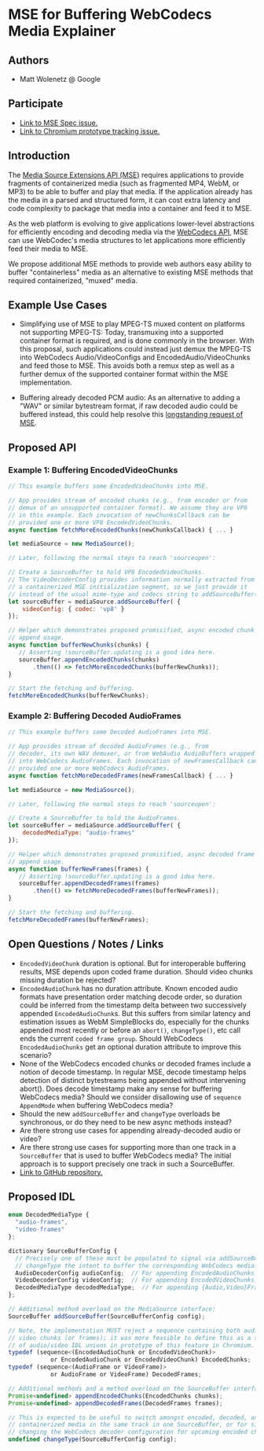 # MSE for Buffering WebCodecs Media Explainer

## Authors
* Matt Wolenetz @ Google

## Participate
* [Link to MSE Spec issue.](https://github.com/w3c/media-source/issues/184#issuecomment-720771445)
* [Link to Chromium prototype tracking issue.](https://crbug.com/1144908)

## Introduction

The [Media Source Extensions API (MSE)](https://www.w3.org/TR/media-source/) requires applications to provide fragments of containerized media
(such as fragmented MP4, WebM, or MP3) to be able to buffer and play that media.  If the application already has the media in a parsed and structured form,
it can cost extra latency and code complexity to package that media into a container and feed it to MSE.

As the web platform is evolving to give applications lower-level abstractions for efficiently encoding and decoding media via the
[WebCodecs API](https://github.com/WICG/web-codecs), MSE can use WebCodec's media structures to let applications more efficiently feed their media to MSE.

We propose additional MSE methods to provide web authors easy ability to buffer "containerless" media as an alternative to existing MSE methods that required
containerized, "muxed" media.

## Example Use Cases
* Simplifying use of MSE to play MPEG-TS muxed content on platforms not supporting MPEG-TS: Today, transmuxing into a supported container format is required,
and is done commonly in the browser.  With this proposal, such applications could instead just demux the MPEG-TS into WebCodecs Audio/VideoConfigs and EncodedAudio/VideoChunks
and feed those to MSE. This avoids both a remux step as well as a further demux of the supported container format within the MSE implementation.

* Buffering already decoded PCM audio: As an alternative to adding a "WAV" or similar bytestream format, if raw decoded audio could be buffered instead, this
could help resolve this [longstanding request of MSE](https://github.com/w3c/media-source/issues/55).

## Proposed API

### Example 1: Buffering EncodedVideoChunks

```Javascript
// This example buffers some EncodedVideoChunks into MSE.

// App provides stream of encoded chunks (e.g., from encoder or from
// demux of an unsupported container format). We assume they are VP8
// in this example. Each invocation of newChunksCallback can be
// provided one or more VP8 EncodedVideoChunks.
async function fetchMoreEncodedChunks(newChunksCallback) { ... }

let mediaSource = new MediaSource();

// Later, following the normal steps to reach 'sourceopen':

// Create a SourceBuffer to hold VP8 EncodedVideoChunks.
// The VideoDecoderConfig provides information normally extracted from
// a containerized MSE initialization segment, so we just provide it
// instead of the usual mime-type and codecs string to addSourceBuffer().
let sourceBuffer = mediaSource.addSourceBuffer( {
    videoConfig: { codec: 'vp8' }
});

// Helper which demonstrates proposed promisified, async encoded chunk
// append usage.
async function bufferNewChunks(chunks) {
   // Asserting !sourceBuffer.updating is a good idea here.
   sourceBuffer.appendEncodedChunks(chunks)
       .then(() => fetchMoreEncodedChunks(bufferNewChunks));
}

// Start the fetching and buffering.
fetchMoreEncodedChunks(bufferNewChunks);
```

### Example 2: Buffering Decoded AudioFrames

```Javascript
// This example buffers some Decoded AudioFrames into MSE.

// App provides stream of decoded AudioFrames (e.g., from
// decoder, its own WAV demuxer, or from WebAudio AudioBuffers wrapped
// into WebCodecs AudioFrames. Each invocation of newFramesCallback can be
// provided one or more WebCodecs AudioFrames.
async function fetchMoreDecodedFrames(newFramesCallback) { ... }

let mediaSource = new MediaSource();

// Later, following the normal steps to reach 'sourceopen':

// Create a SourceBuffer to hold the AudioFrames.
let sourceBuffer = mediaSource.addSourceBuffer( {
    decodedMediaType: "audio-frames"
});

// Helper which demonstrates proposed promisified, async decoded frame
// append usage.
async function bufferNewFrames(frames) {
   // Asserting !sourceBuffer.updating is a good idea here.
   sourceBuffer.appendDecodedFrames(frames)
       .then(() => fetchMoreDecodedFrames(bufferNewFrames));
}

// Start the fetching and buffering.
fetchMoreDecodedFrames(bufferNewFrames);
```

## Open Questions / Notes / Links

* `EncodedVideoChunk` duration is optional. But for interoperable buffering results, MSE depends upon coded frame duration. Should video chunks missing duration be rejected?
* `EncodedAudioChunk` has no duration attribute. Known encoded audio formats have presentation order matching decode order, so duration could be inferred from the timestamp delta between two successively appended `EncodedAudioChunk`s.
   But this suffers from similar latency and estimation issues as WebM SimpleBlocks do, especially for the chunks appended most recently or before an `abort()`, `changeType()`, etc call ends the current `coded frame group`. Should WebCodecs `EncodedAudioChunks` get an optional duration attribute to improve this scenario?
* None of the WebCodecs encoded chunks or decoded frames include a notion of decode timestamp. In regular MSE, decode timestamp helps detection of distinct bytestreams being appended without intervening abort(). Does decode timestamp make any sense for buffering WebCodecs media? Should we consider disallowing use of `sequence` `AppendMode` when buffering WebCodecs media?
* Should the new `addSourceBuffer` and `changeType` overloads be synchronous, or do they need to be new async methods instead? 
* Are there strong use cases for appending already-decoded audio or video?
* Are there strong use cases for supporting more than one track in a `SourceBuffer` that is used to buffer WebCodecs media? The initial approach is to support precisely one track in such a SourceBuffer.
* [Link to GitHub repository.](https://github.com/wolenetz/mse-buffering-webcodecs-api/blob/main/explainer.md)

## Proposed IDL

```Javascript
enum DecodedMediaType {
  "audio-frames",
  "video-frames"
};

dictionary SourceBufferConfig {
  // Precisely one of these must be populated to signal via addSourceBuffer or
  // changeType the intent to buffer the corresponding WebCodecs media.
  AudioDecoderConfig audioConfig;  // For appending EncodedAudioChunks.
  VideoDecoderConfig videoConfig;  // For appending EncodedVideoChunks.
  DecodedMediaType decodedMediaType;  // For appending {Audio,Video}Frames.
};

// Additional method overload on the MediaSource interface:
SourceBuffer addSourceBuffer(SourceBufferConfig config);

// Note, the implementation MUST reject a sequence containing both audio and
// video chunks (or frames); it was more feasible to define this as a sequence
// of audio/video IDL unions in prototype of this feature in Chromium. 
typedef (sequence<(EncodedAudioChunk or EncodedVideoChunk)>
            or EncodedAudioChunk or EncodedVideoChunk) EncodedChunks;
typedef (sequence<(AudioFrame or VideoFrame)>
            or AudioFrame or VideoFrame) DecodedFrames;

// Additional methods and a method overload on the SourceBuffer interface:
Promise<undefined> appendEncodedChunks(EncodedChunks chunks);
Promise<undefined> appendDecodedFrames(DecodedFrames frames);

// This is expected to be useful to switch amongst encoded, decoded, and
// containerized media in the same track in one SourceBuffer, or for simply
// changing the WebCodecs decoder configuration for upcoming encoded chunks.
undefined changeType(SourceBufferConfig config);
```
